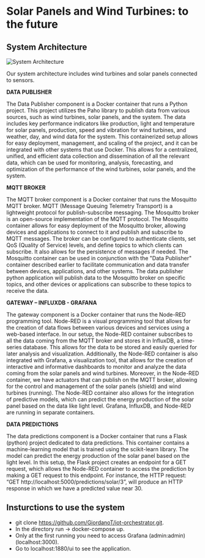# Solar Panels and Wind Turbines: to the future

## System Architecture

<img title="System Architecture" alt="System Architecture" src="/Desktop/System_Architecture.png">

Our system architecture includes wind turbines and solar panels connected to sensors. 

**DATA PUBLISHER** 

The Data Publisher component is a Docker container that runs a Python project. This project utilizes the Paho library to publish data from various sources, such as wind turbines, solar panels, and the system. The data includes key performance indicators like production, light and temperature for solar panels, production, speed and vibration for wind turbines, and weather, day, and wind data for the system. This containerized setup allows for easy deployment, management, and scaling of the project, and it can be integrated with other systems that use Docker. This allows for a centralized, unified, and efficient data collection and dissemination of all the relevant data, which can be used for monitoring, analysis, forecasting, and optimization of the performance of the wind turbines, solar panels, and the system. 

**MQTT BROKER** 

The MQTT broker component is a Docker container that runs the Mosquitto MQTT broker. MQTT (Message Queuing Telemetry Transport) is a lightweight protocol for publish-subscribe messaging. The Mosquitto broker is an open-source implementation of the MQTT protocol. The Mosquitto container allows for easy deployment of the Mosquitto broker, allowing devices and applications to connect to it and publish and subscribe to MQTT messages. The broker can be configured to authenticate clients, set QoS (Quality of Service) levels, and define topics to which clients can subscribe. It also allows for the persistence of messages if needed. The Mosquitto container can be used in conjunction with the "Data Publisher" container described earlier to facilitate communication and data transfer between devices, applications, and other systems. The data publisher python application will publish data to the Mosquitto broker on specific topics, and other devices or applications can subscribe to these topics to receive the data. 

**GATEWAY – INFLUXDB - GRAFANA** 

The gateway component is a Docker container that runs the Node-RED programming tool. Node-RED is a visual programming tool that allows for the creation of data flows between various devices and services using a web-based interface. In our setup, the Node-RED container subscribes to all the data coming from the MQTT broker and stores it in InfluxDB, a time-series database. This allows for the data to be stored and easily queried for later analysis and visualization. Additionally, the Node-RED container is also integrated with Grafana, a visualization tool, that allows for the creation of interactive and informative dashboards to monitor and analyze the data coming from the solar panels and wind turbines. Moreover, in the Node-RED container, we have actuators that can publish on the MQTT broker, allowing for the control and management of the solar panels (shield) and wind turbines (running). The Node-RED container also allows for the integration of predictive models, which can predict the energy production of the solar panel based on the data like light level. Grafana, InfluxDB, and Node-RED are running in separate containers. 

**DATA PREDICTIONS** 

The data predictions component is a Docker container that runs a Flask (python) project dedicated to data predictions. This container contains a machine-learning model that is trained using the scikit-learn library. The model can predict the energy production of the solar panel based on the light level. In this setup, the Flask project creates an endpoint for a GET request, which allows the Node-RED container to access the prediction by making a GET request to this endpoint. For instance, the HTTP request: “GET http://localhost:5000/predictions/solar/3”, will produce an HTTP response in which we have a predicted value near 30.

## Insturctions to use the system
+ git clone https://github.com/GiordanoT/iot-orchestrator.git.
+	In the directory run -> docker-compose up.
+	Only at the first running you need to access Grafana (admin:admin) (localhost:3000).
+	Go to localhost:1880/ui to see the application.
